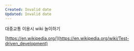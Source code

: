```yaml
---
Created: Invalid date
Updated: Invalid date
---
```

대중교통 이용시 wiki 놀이하기

[https://en.wikipedia.org/](https://en.wikipedia.org/wiki/Test-driven_development)